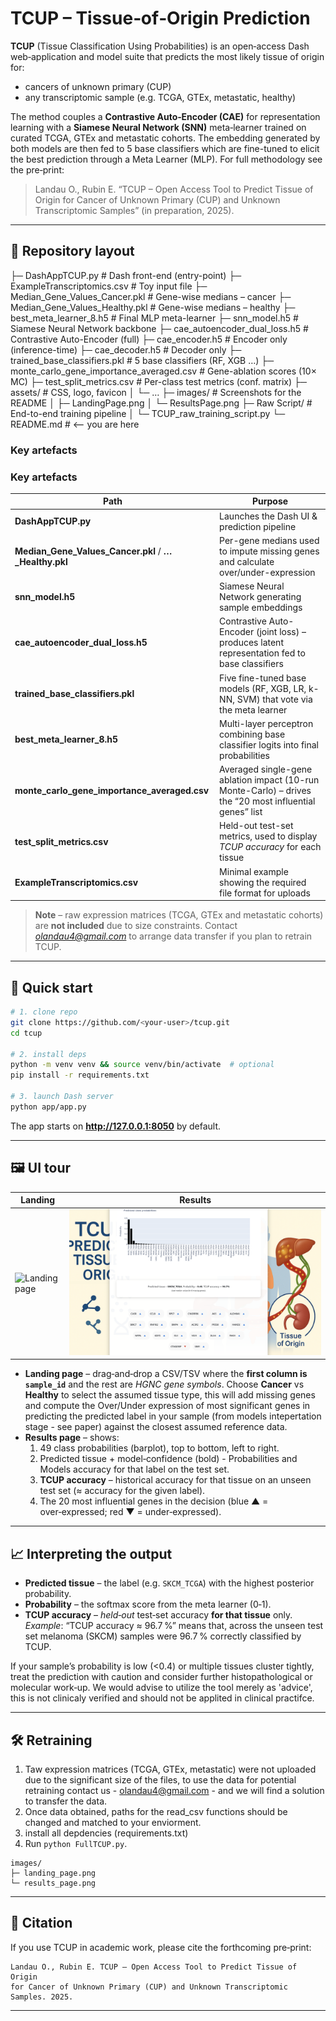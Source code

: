 # TCUP – Tissue‑of‑Origin Prediction

**TCUP** (Tissue Classification Using Probabilities) is an open‑access Dash web‑application and model suite that predicts the most likely tissue of origin for:

* cancers of unknown primary (CUP)  
* any transcriptomic sample (e.g. TCGA, GTEx, metastatic, healthy)

The method couples a **Contrastive Auto‑Encoder (CAE)** for representation learning with a **Siamese Neural Network (SNN)** meta‑learner trained on curated TCGA, GTEx and metastatic cohorts. The embedding generated by both models are then fed to 5 base classifiers which are fine-tuned to elicit the best prediction through a Meta Learner (MLP).   For full methodology see the pre‑print:

> Landau O., Rubin E. “TCUP – Open Access Tool to Predict Tissue of Origin for Cancer of Unknown Primary (CUP) and Unknown Transcriptomic Samples” (in preparation, 2025).

---

## 🌳 Repository layout

├─ DashAppTCUP.py # Dash front-end (entry-point)
├─ ExampleTranscriptomics.csv # Toy input file
├─ Median_Gene_Values_Cancer.pkl # Gene-wise medians – cancer
├─ Median_Gene_Values_Healthy.pkl # Gene-wise medians – healthy
├─ best_meta_learner_8.h5 # Final MLP meta-learner
├─ snn_model.h5 # Siamese Neural Network backbone
├─ cae_autoencoder_dual_loss.h5 # Contrastive Auto-Encoder (full)
├─ cae_encoder.h5 # Encoder only (inference-time)
├─ cae_decoder.h5 # Decoder only
├─ trained_base_classifiers.pkl # 5 base classifiers (RF, XGB …)
├─ monte_carlo_gene_importance_averaged.csv # Gene-ablation scores (10× MC)
├─ test_split_metrics.csv # Per-class test metrics (conf. matrix)
├─ assets/ # CSS, logo, favicon
│ └─ …
├─ images/ # Screenshots for the README
│ ├─ LandingPage.png
│ └─ ResultsPage.png
├─ Raw Script/ # End-to-end training pipeline
│ └─ TCUP_raw_training_script.py
└─ README.md # <–– you are here

### Key artefacts


### Key artefacts

| Path | Purpose |
|------|---------|
| **DashAppTCUP.py** | Launches the Dash UI & prediction pipeline |
| **Median_Gene_Values_Cancer.pkl** / **…_Healthy.pkl** | Per-gene medians used to impute missing genes and calculate over/under-expression |
| **snn_model.h5** | Siamese Neural Network generating sample embeddings |
| **cae_autoencoder_dual_loss.h5** | Contrastive Auto-Encoder (joint loss) – produces latent representation fed to base classifiers |
| **trained_base_classifiers.pkl** | Five fine-tuned base models (RF, XGB, LR, k-NN, SVM) that vote via the meta learner |
| **best_meta_learner_8.h5** | Multi-layer perceptron combining base classifier logits into final probabilities |
| **monte_carlo_gene_importance_averaged.csv** | Averaged single-gene ablation impact (10-run Monte-Carlo) – drives the “20 most influential genes” list |
| **test_split_metrics.csv** | Held-out test-set metrics, used to display *TCUP accuracy* for each tissue |
| **ExampleTranscriptomics.csv** | Minimal example showing the required file format for uploads |

> **Note** – raw expression matrices (TCGA, GTEx and metastatic cohorts) are **not included** due to size constraints. Contact *olandau4@gmail.com* to arrange data transfer if you plan to retrain TCUP.

---

## 🚀 Quick start

```bash
# 1. clone repo
git clone https://github.com/<your‑user>/tcup.git
cd tcup

# 2. install deps
python -m venv venv && source venv/bin/activate  # optional
pip install -r requirements.txt

# 3. launch Dash server
python app/app.py
```

The app starts on **http://127.0.0.1:8050** by default.

---

## 🖼  UI tour

| Landing | Results |
|---------|---------|
| ![Landing page](images/LandingPage.png) | ![Results page](images/ResultsPage.png) |

* **Landing page** – drag‑and‑drop a CSV/TSV where the **first column is `sample_id`** and the rest are *HGNC gene symbols*. Choose **Cancer** vs **Healthy** to select the assumed tissue type, this will add missing genes and compute the Over/Under expression of most significant genes in predicting the predicted label in your sample (from models intepertation stage - see paper) against the closest assumed reference data.  
* **Results page** – shows:  
  1. 49 class probabilities (barplot), top to bottom, left to right.  
  2. Predicted tissue + model‑confidence (bold) - Probabilities and Models accuracy for that label on the test set.  
  3. **TCUP accuracy** – historical accuracy for that tissue on an unseen test set (≈ accuracy for the given label).  
  4. The 20 most influential genes in the decision (blue ▲ = over‑expressed; red ▼ = under‑expressed).

---

## 📈 Interpreting the output

* **Predicted tissue** – the label (e.g. `SKCM_TCGA`) with the highest posterior probability.  
* **Probability** – the softmax score from the meta learner (0‑1).  
* **TCUP accuracy** – *held‑out* test‑set accuracy **for that tissue** only.  
  *Example*: “TCUP accuracy ≈ 96.7 %” means that, across the unseen test set melanoma (SKCM) samples were 96.7 %  correctly classified by TCUP.

If your sample’s probability is low (<0.4) or multiple tissues cluster tightly, treat the prediction with caution and consider further histopathological or molecular work‑up. We would advise to utilize the tool merely as 'advice', this is not clinicaly verified and should not be applited in clinical practifce.  

---

## 🛠  Retraining

1. Taw expression matrices (TCGA, GTEx, metastatic) were not uploaded due to the significant size of the files, to use the data for potential retraining contact us - olandau4@gmail.com - and we will find a solution to transfer the data. 
2. Once data obtained, paths for the read_csv functions should be changed and matched to your enviorment.
3. install all depdencies (requirements.txt)
4. Run `python FullTCUP.py`.  


```
images/
├─ landing_page.png
└─ results_page.png
```
---

## 📜 Citation

If you use TCUP in academic work, please cite the forthcoming pre‑print:

```
Landau O., Rubin E. TCUP – Open Access Tool to Predict Tissue of Origin
for Cancer of Unknown Primary (CUP) and Unknown Transcriptomic Samples. 2025.
```

---

